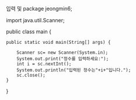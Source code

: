 입력 및 
package jeongmin6;

import java.util.Scanner;

public class main {

	public static void main(String[] args) {

		Scanner sc= new Scanner(System.in);
		System.out.print("정수를 입력하세요:");
		int i = sc.nextInt();
		System.out.println("입력된 정수는"+i+"입니다.");
		sc.close();
	}

}
